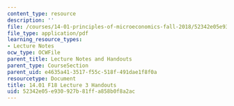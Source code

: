 ```yaml
---
content_type: resource
description: ''
file: /courses/14-01-principles-of-microeconomics-fall-2018/52342e05e930927b81ffa858b0f8a2ac_MIT14_01F18_handout3.pdf
file_type: application/pdf
learning_resource_types:
- Lecture Notes
ocw_type: OCWFile
parent_title: Lecture Notes and Handouts
parent_type: CourseSection
parent_uid: e4635a41-3517-f55c-518f-491dae1f8f0a
resourcetype: Document
title: 14.01 F18 Lecture 3 Handouts
uid: 52342e05-e930-927b-81ff-a858b0f8a2ac
---
```

